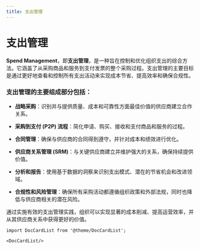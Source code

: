 ```yaml
---
title: 支出管理
---
```

# 支出管理

**Spend Management**，即**支出管理**，是一种旨在控制和优化组织支出的综合方法。它涵盖了从采购商品和服务到支付发票的整个采购过程。支出管理的主要目标是通过更好地查看和控制所有支出活动来实现成本节省、提高效率和确保合规性。

### 支出管理的主要组成部分包括：

- **战略采购**：识别并与提供质量、成本和可靠性方面最佳价值的供应商建立合作关系。
  
- **采购到支付 (P2P) 流程**：简化申请、购买、接收和支付商品和服务的过程。
  
- **合同管理**：确保与供应商的合同得到遵守，并针对成本和绩效进行优化。
  
- **供应商关系管理 (SRM)**：与关键供应商建立并维护强大的关系，确保持续提供价值。
  
- **分析和报告**：使用基于数据的洞察来识别支出模式、潜在的节省机会和改进领域。
  
- **合规性和风险管理**：确保所有采购活动都遵循组织政策和外部法规，同时也降低与供应商相关的潜在风险。

通过实施有效的支出管理实践，组织可以实现显著的成本削减、提高运营效率，并从其供应商关系中获得更好的价值。


```mdx-code-block
import DocCardList from '@theme/DocCardList';

<DocCardList/>
```